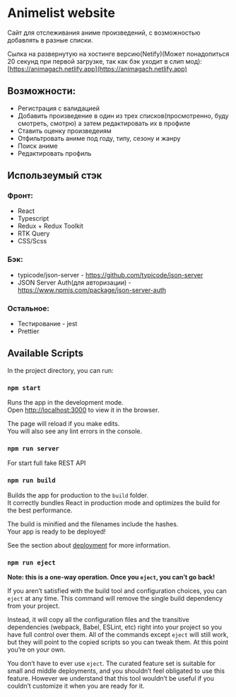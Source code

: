 # Animelist website

Сайт для отслеживания аниме произведений, с возможностью добавлять в разные списки.

Сылка на развернутую на хостинге версию(Netify)(Может понадопиться 20 секунд при первой загрузке, так как бэк уходит в слип мод): [https://animagach.netlify.app](https://animagach.netlify.app)

## Возможности:

-   Регистрация с валидацией
-   Добавить произведение в один из трех списков(просмотренно, буду смотреть, смотрю) а затем редактировать их в профиле
-   Ставить оценку произведеиям
-   Отфильтровать аниме под году, типу, сезону и жанру
-   Поиск аниме
-   Редактировать профиль

## Использеумый стэк

### Фронт:

-   React
-   Typescript
-   Redux + Redux Toolkit
-   RTK Query
-   CSS/Scss

### Бэк:

-   typicode/json-server - https://github.com/typicode/json-server
-   JSON Server Auth(для авторизации) - https://www.npmjs.com/package/json-server-auth

### Остальное:

-   Тестирование - jest
-   Prettier

## Available Scripts

In the project directory, you can run:

### `npm start`

Runs the app in the development mode.\
Open [http://localhost:3000](http://localhost:3000) to view it in the browser.

The page will reload if you make edits.\
You will also see any lint errors in the console.

### `npm run server`

For start full fake REST API

### `npm run build`

Builds the app for production to the `build` folder.\
It correctly bundles React in production mode and optimizes the build for the best performance.

The build is minified and the filenames include the hashes.\
Your app is ready to be deployed!

See the section about [deployment](https://facebook.github.io/create-react-app/docs/deployment) for more information.

### `npm run eject`

**Note: this is a one-way operation. Once you `eject`, you can’t go back!**

If you aren’t satisfied with the build tool and configuration choices, you can `eject` at any time. This command will remove the single build dependency from your project.

Instead, it will copy all the configuration files and the transitive dependencies (webpack, Babel, ESLint, etc) right into your project so you have full control over them. All of the commands except `eject` will still work, but they will point to the copied scripts so you can tweak them. At this point you’re on your own.

You don’t have to ever use `eject`. The curated feature set is suitable for small and middle deployments, and you shouldn’t feel obligated to use this feature. However we understand that this tool wouldn’t be useful if you couldn’t customize it when you are ready for it.
